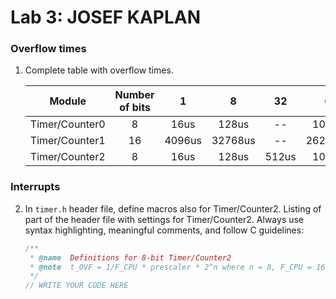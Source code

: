 # Lab 3: JOSEF KAPLAN

### Overflow times

1. Complete table with overflow times.

   | **Module** | **Number of bits** | **1** | **8** | **32** | **64** | **128** | **256** | **1024** |
   | :-: | :-: | :-: | :-: | :-: | :-: | :-: | :-: | :-: |
   | Timer/Counter0 | 8  | 16us | 128us | -- | 1024us | -- | 4096us | 16384us |
   | Timer/Counter1 | 16 | 4096us | 32768us | -- | 262144us | -- |1,049s | 4,194s |
   | Timer/Counter2 | 8  | 16us | 128us | 512us | 1024us | 2048us | 4096us | 16384us |

### Interrupts

2. In `timer.h` header file, define macros also for Timer/Counter2. Listing of part of the header file with settings for Timer/Counter2. Always use syntax highlighting, meaningful comments, and follow C guidelines:

   ```c
   /**
    * @name  Definitions for 8-bit Timer/Counter2
    * @note  t_OVF = 1/F_CPU * prescaler * 2^n where n = 8, F_CPU = 16 MHz
    */
   // WRITE YOUR CODE HERE
   ```
